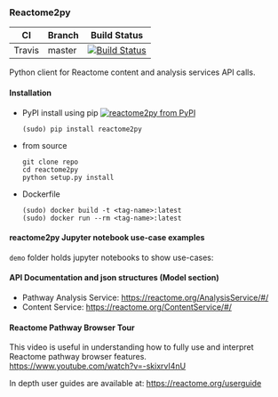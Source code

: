 
### Reactome2py 
CI | Branch  | Build Status
 ---|---------|-------------
 Travis | master  | [![Build Status](https://travis-ci.com/reactome/reactome2py.svg?branch=master)](https://travis-ci.com/reactome/reactome2py)

Python client for Reactome content and analysis services API calls. 

#### Installation 

- PyPI install using pip [![reactome2py from PyPI](https://img.shields.io/pypi/v/reactome2py.svg)](https://pypi.python.org/pypi/reactome2py/)
    ``` 
    (sudo) pip install reactome2py 
    ```
- from source    
    ``` shell script
    git clone repo
    cd reactome2py
    python setup.py install 
    ```
- Dockerfile 
   ```
   (sudo) docker build -t <tag-name>:latest
   (sudo) docker run --rm <tag-name>:latest
   ```

#### reactome2py Jupyter notebook use-case examples 

`demo` folder holds jupyter notebooks to show use-cases: 

#### API Documentation and json structures (Model section)

- Pathway Analysis Service: https://reactome.org/AnalysisService/#/
- Content Service: https://reactome.org/ContentService/#/

#### Reactome Pathway Browser Tour 

This video is useful in understanding how to fully use and interpret Reactome pathway browser features.  
https://www.youtube.com/watch?v=-skixrvI4nU

In depth user guides are available at: https://reactome.org/userguide
